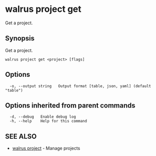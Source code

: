 # walrus project get

Get a project.

## Synopsis

Get a project.

```
walrus project get <project> [flags]
```

## Options

```
  -o, --output string   Output format [table, json, yaml] (default "table")
```

## Options inherited from parent commands

```
  -d, --debug   Enable debug log
  -h, --help    Help for this command
```

## SEE ALSO

* [walrus project](walrus_project)	 - Manage projects

